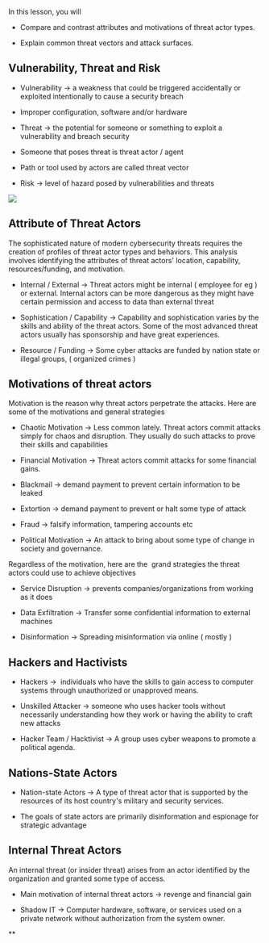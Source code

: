 In this lesson, you will 

- Compare and contrast attributes and motivations of threat actor types.
    
- Explain common threat vectors and attack surfaces.
    

  

## Vulnerability, Threat and Risk

- Vulnerability → a weakness that could be triggered accidentally or exploited intentionally to cause a security breach
    

- Improper configuration, software and/or hardware
    

- Threat → the potential for someone or something to exploit a vulnerability and breach security
    

- Someone that poses threat is threat actor / agent 
    
- Path or tool used by actors are called threat vector
    

- Risk → level of hazard posed by vulnerabilities and threats
    

  

![](https://lh7-rt.googleusercontent.com/docsz/AD_4nXdlccQB9ECPj6vWr_5Tshcy27mquxxw31jB1MVmoY-JwI4TevidiBnSCizjXzS7vEj45z-28282zsWaX17Q8RobP-tXvloqo4_9jvqfoYOaLkzZ9145cCvXrZtkn7FylV6vN9hd7qcaKW_1wM2WOG-QFxSD?key=n47EE5vnEBceX5GQZm4kgQ)

  

## Attribute of Threat Actors

The sophisticated nature of modern cybersecurity threats requires the creation of profiles of threat actor types and behaviors. This analysis involves identifying the attributes of threat actors' location, capability, resources/funding, and motivation.

  

- Internal / External → Threat actors might be internal ( employee for eg ) or external. Internal actors can be more dangerous as they might have certain permission and access to data than external threat 
    
- Sophistication / Capability → Capability and sophistication varies by the skills and ability of the threat actors. Some of the most advanced threat actors usually has sponsorship and have great experiences.
    
- Resource / Funding → Some cyber attacks are funded by nation state or illegal groups, ( organized crimes ) 
    

  

## Motivations of threat actors

Motivation is the reason why threat actors perpetrate the attacks. Here are some of the motivations and general strategies

  

- Chaotic Motivation → Less common lately. Threat actors commit attacks simply for chaos and disruption. They usually do such attacks to prove their skills and capabilities
    
- Financial Motivation → Threat actors commit attacks for some financial gains.
    

- Blackmail → demand payment to prevent certain information to be leaked
    
- Extortion → demand payment to prevent or halt some type of attack
    
- Fraud → falsify information, tampering accounts etc
    

- Political Motivation → An attack to bring about some type of change in society and governance.
    

  

Regardless of the motivation, here are the  grand strategies the threat actors could use to achieve objectives

- Service Disruption → prevents companies/organizations from working as it does 
    
- Data Exfiltration → Transfer some confidential information to external machines 
    
- Disinformation → Spreading misinformation via online ( mostly ) 
    

  

## Hackers and Hactivists

- Hackers →  individuals who have the skills to gain access to computer systems through unauthorized or unapproved means. 
    
- Unskilled Attacker → someone who uses hacker tools without necessarily understanding how they work or having the ability to craft new attacks
    
- Hacker Team / Hacktivist → A group uses cyber weapons to promote a political agenda. 
    

  

## Nations-State Actors

- Nation-state Actors → A type of threat actor that is supported by the resources of its host country's military and security services.
    

- The goals of state actors are primarily disinformation and espionage for strategic advantage
    

  

## Internal Threat Actors

An internal threat (or insider threat) arises from an actor identified by the organization and granted some type of access. 

- Main motivation of internal threat actors → revenge and financial gain
    
- Shadow IT → Computer hardware, software, or services used on a private network without authorization from the system owner.
    

**